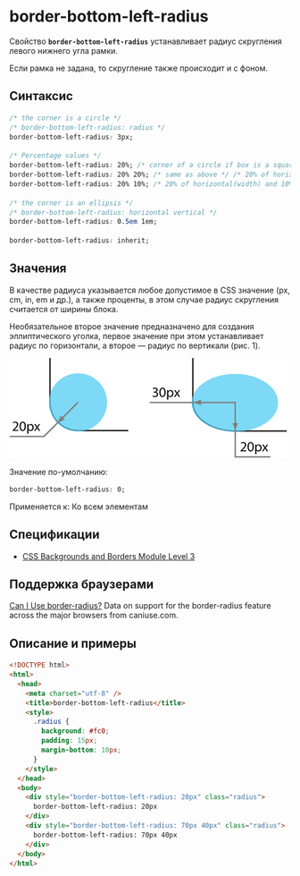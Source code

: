 # border-bottom-left-radius

Свойство **`border-bottom-left-radius`** устанавливает радиус скругления левого нижнего угла рамки.

Если рамка не задана, то скругление также происходит и с фоном.

## Синтаксис

```css
/* the corner is a circle */
/* border-bottom-left-radius: radius */
border-bottom-left-radius: 3px;

/* Percentage values */
border-bottom-left-radius: 20%; /* corner of a circle if box is a square or else corner of a rectangle */
border-bottom-left-radius: 20% 20%; /* same as above */ /* 20% of horizontal(width) and vertical(height) */
border-bottom-left-radius: 20% 10%; /* 20% of horizontal(width) and 10% of vertical(height) */

/* the corner is an ellipsis */
/* border-bottom-left-radius: horizontal vertical */
border-bottom-left-radius: 0.5em 1em;

border-bottom-left-radius: inherit;
```

## Значения

В качестве радиуса указывается любое допустимое в CSS значение (px, cm, in, em и др.), а также проценты, в этом случае радиус скругления считается от ширины блока.

Необязательное второе значение предназначено для создания эллиптического уголка, первое значение при этом устанавливает радиус по горизонтали, а второе — радиус по вертикали (рис. 1).

![Рис. 1. Радиус скругления для создания разных типов уголков](css_border-bottom-left-radius_1.png)

Значение по-умолчанию:

```css
border-bottom-left-radius: 0;
```

Применяется к: Ко всем элементам

## Спецификации

- [CSS Backgrounds and Borders Module Level 3](http://dev.w3.org/csswg/css3-background/#border-bottom-left-radius)

## Поддержка браузерами

<p class="ciu_embed" data-feature="border-radius" data-periods="future_1,current,past_1,past_2">
  <a href="http://caniuse.com/#feat=border-radius">Can I Use border-radius?</a> Data on support for the border-radius feature across the major browsers from caniuse.com.
</p>

## Описание и примеры

```html
<!DOCTYPE html>
<html>
  <head>
    <meta charset="utf-8" />
    <title>border-bottom-left-radius</title>
    <style>
      .radius {
        background: #fc0;
        padding: 15px;
        margin-bottom: 10px;
      }
    </style>
  </head>
  <body>
    <div style="border-bottom-left-radius: 20px" class="radius">
      border-bottom-left-radius: 20px
    </div>
    <div style="border-bottom-left-radius: 70px 40px" class="radius">
      border-bottom-left-radius: 70px 40px
    </div>
  </body>
</html>
```
